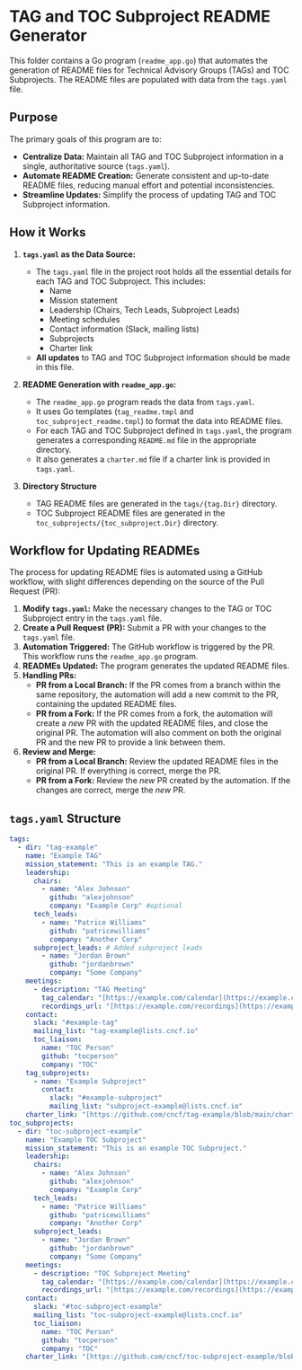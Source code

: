 # TAG and TOC Subproject README Generator

This folder contains a Go program (`readme_app.go`) that automates the generation of README files for Technical Advisory Groups (TAGs) and TOC Subprojects. The README files are populated with data from the `tags.yaml` file.

## Purpose

The primary goals of this program are to:

* **Centralize Data:** Maintain all TAG and TOC Subproject information in a single, authoritative source (`tags.yaml`).
* **Automate README Creation:** Generate consistent and up-to-date README files, reducing manual effort and potential inconsistencies.
* **Streamline Updates:** Simplify the process of updating TAG and TOC Subproject information.

## How it Works

1.  **`tags.yaml` as the Data Source:**

    * The `tags.yaml` file in the project root holds all the essential details for each TAG and TOC Subproject. This includes:
        * Name
        * Mission statement
        * Leadership (Chairs, Tech Leads, Subproject Leads)
        * Meeting schedules
        * Contact information (Slack, mailing lists)
        * Subprojects
        * Charter link
    * **All updates** to TAG and TOC Subproject information should be made in this file.

2.  **README Generation with `readme_app.go`:**

    * The `readme_app.go` program reads the data from `tags.yaml`.
    * It uses Go templates (`tag_readme.tmpl` and `toc_subproject_readme.tmpl`) to format the data into README files.
    * For each TAG and TOC Subproject defined in `tags.yaml`, the program generates a corresponding `README.md` file in the appropriate directory.
    * It also generates a `charter.md` file if a charter link is provided in `tags.yaml`.

3.  **Directory Structure**

    * TAG README files are generated in the `tags/{tag.Dir}` directory.
    * TOC Subproject README files are generated in the `toc_subprojects/{toc_subproject.Dir}` directory.

## Workflow for Updating READMEs

The process for updating README files is automated using a GitHub workflow, with slight differences depending on the source of the Pull Request (PR):

1.  **Modify `tags.yaml`:** Make the necessary changes to the TAG or TOC Subproject entry in the `tags.yaml` file.
2.  **Create a Pull Request (PR):** Submit a PR with your changes to the `tags.yaml` file.
3.  **Automation Triggered:** The GitHub workflow is triggered by the PR. This workflow runs the `readme_app.go` program.
4.  **READMEs Updated:** The program generates the updated README files.
5.  **Handling PRs:**
    * **PR from a Local Branch:** If the PR comes from a branch within the same repository, the automation will add a new commit to the PR, containing the updated README files.
    * **PR from a Fork:** If the PR comes from a fork, the automation will create a *new* PR with the updated README files, and close the original PR.  The automation will also comment on both the original PR and the new PR to provide a link between them.
6.  **Review and Merge:**
    * **PR from a Local Branch:** Review the updated README files in the original PR. If everything is correct, merge the PR.
    * **PR from a Fork:** Review the *new* PR created by the automation. If the changes are correct, merge the *new* PR.

## `tags.yaml` Structure

```yaml
tags:
  - dir: "tag-example"
    name: "Example TAG"
    mission_statement: "This is an example TAG."
    leadership:
      chairs:
        - name: "Alex Johnson"
          github: "alexjohnson"
          company: "Example Corp" #optional
      tech_leads:
        - name: "Patrice Williams"
          github: "patricewilliams"
          company: "Another Corp"
      subproject_leads: # Added subproject leads
        - name: "Jordan Brown"
          github: "jordanbrown"
          company: "Some Company"
    meetings:
      - description: "TAG Meeting"
        tag_calendar: "[https://example.com/calendar](https://example.com/calendar)"
        recordings_url: "[https://example.com/recordings](https://example.com/recordings)"
    contact:
      slack: "#example-tag"
      mailing_list: "tag-example@lists.cncf.io"
      toc_liaison:
        name: "TOC Person"
        github: "tocperson"
        company: "TOC"
    tag_subprojects:
      - name: "Example Subproject"
        contact:
          slack: "#example-subproject"
          mailing_list: "subproject-example@lists.cncf.io"
    charter_link: "[https://github.com/cncf/tag-example/blob/main/charter.md](https://github.com/cncf/tag-example/blob/main/charter.md)"
toc_subprojects:
  - dir: "toc-subproject-example"
    name: "Example TOC Subproject"
    mission_statement: "This is an example TOC Subproject."
    leadership:
      chairs:
        - name: "Alex Johnson"
          github: "alexjohnson"
          company: "Example Corp"
      tech_leads:
        - name: "Patrice Williams"
          github: "patricewilliams"
          company: "Another Corp"
      subproject_leads:
        - name: "Jordan Brown"
          github: "jordanbrown"
          company: "Some Company"
    meetings:
      - description: "TOC Subproject Meeting"
        tag_calendar: "[https://example.com/calendar](https://example.com/calendar)"
        recordings_url: "[https://example.com/recordings](https://example.com/recordings)"
    contact:
      slack: "#toc-subproject-example"
      mailing_list: "toc-subproject-example@lists.cncf.io"
      toc_liaison:
        name: "TOC Person"
        github: "tocperson"
        company: "TOC"
    charter_link: "[https://github.com/cncf/toc-subproject-example/blob/main/charter.md](https://github.com/cncf/toc-subproject-example/blob/main/charter.md)"
